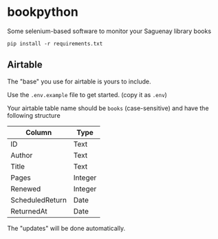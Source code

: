 # bookpython
Some selenium-based software to monitor your Saguenay library books


`pip install -r requirements.txt`


## Airtable

The "base" you use for airtable is yours to include.
 
Use the `.env.example` file to get started. (copy it as `.env`)

Your airtable table name should be `books` (case-sensitive) and have the following structure

| Column          |  Type   |
|-----------------|---------|
| ID              |  Text   |
| Author          | Text    |
| Title           | Text    |
| Pages           | Integer |
| Renewed         | Integer |
| ScheduledReturn | Date    |
| ReturnedAt      | Date    |

The "updates" will be done automatically.
